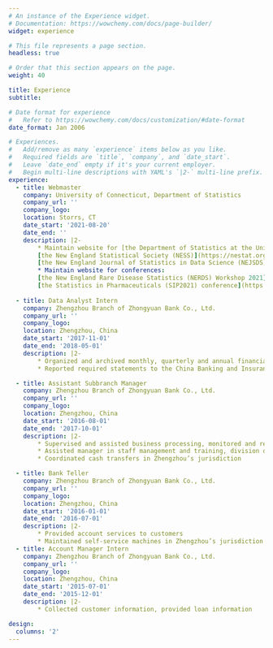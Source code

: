 ```yaml
---
# An instance of the Experience widget.
# Documentation: https://wowchemy.com/docs/page-builder/
widget: experience

# This file represents a page section.
headless: true

# Order that this section appears on the page.
weight: 40

title: Experience
subtitle:

# Date format for experience
#   Refer to https://wowchemy.com/docs/customization/#date-format
date_format: Jan 2006

# Experiences.
#   Add/remove as many `experience` items below as you like.
#   Required fields are `title`, `company`, and `date_start`.
#   Leave `date_end` empty if it's your current employer.
#   Begin multi-line descriptions with YAML's `|2-` multi-line prefix.
experience:
  - title: Webmaster
    company: University of Connecticut, Department of Statistics
    company_url: ''
    company_logo: 
    location: Storrs, CT
    date_start: '2021-08-20'
    date_end: ''
    description: |2-
        * Maintain website for [the Department of Statistics at the University of Connecticut](https://stat.uconn.edu),
        [the New England Statistical Society (NESS)](https://nestat.org/),
        [the New England Journal of Statistics in Data Science (NEJSDS)](https://journal.nestat.org/)
        * Maintain website for conferences:
        [the New England Rare Disease Statistics (NERDS) Workshop 2021](https://nerds.nestat.org/), 
        [the Statistics in Pharmaceuticals (SIP2021) conference](https://events.stat.uconn.edu/SIP2022/)
        
  - title: Data Analyst Intern
    company: Zhengzhou Branch of Zhongyuan Bank Co., Ltd.
    company_url: ''
    company_logo: 
    location: Zhengzhou, China
    date_start: '2017-11-01'
    date_end: '2018-05-01'
    description: |2-
        * Organized and archived monthly, quarterly and annual financial statements
        * Reported required statements to the China Banking and Insurance Regulatory Commission and the People’s Bank of China

  - title: Assistant Subbranch Manager
    company: Zhengzhou Branch of Zhongyuan Bank Co., Ltd.
    company_url: ''
    company_logo: 
    location: Zhengzhou, China
    date_start: '2016-08-01'
    date_end: '2017-10-01'
    description: |2-
        * Supervised and assisted business processing, monitored and reported suspicious transactions and customers
        * Assisted manager in staff management and training, division of labor, and file inspection
        * Coordinated cash transfers in Zhengzhou’s jurisdiction

  - title: Bank Teller
    company: Zhengzhou Branch of Zhongyuan Bank Co., Ltd.
    company_url: ''
    company_logo: 
    location: Zhengzhou, China
    date_start: '2016-01-01'
    date_end: '2016-07-01'
    description: |2-
        * Provided account services to customers
        * Maintained self-service machines in Zhengzhou’s jurisdiction
  - title: Account Manager Intern
    company: Zhengzhou Branch of Zhongyuan Bank Co., Ltd.
    company_url: ''
    company_logo: 
    location: Zhengzhou, China
    date_start: '2015-07-01'
    date_end: '2015-12-01'
    description: |2-
        * Collected customer information, provided loan information

design:
  columns: '2'
---
```

